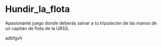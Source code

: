 # Hundir_la_flota
Apasionante juego donde deberás salvar a tu tripulación de las manos de un capitán de flota de la URSS.

adbfgvh
